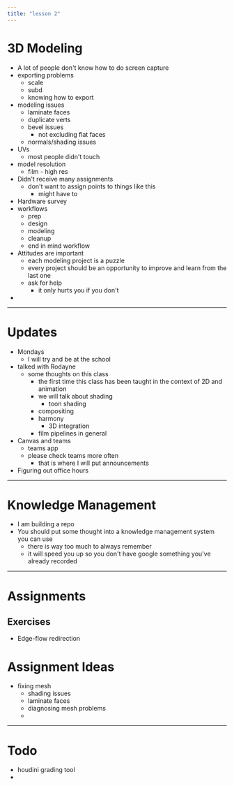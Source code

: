 ```yaml
---
title: "lesson 2"
---
```


# 3D Modeling
- A lot of people don't know how to do screen capture
- exporting problems
	- scale
	- subd
	- knowing how to export
- modeling issues
	- laminate faces
	- duplicate verts
	- bevel issues
		- not excluding flat faces
	- normals/shading issues
- UVs
	- most people didn't touch
- model resolution
	- film - high res
- Didn't receive many assignments
	- don't want to assign points to things like this
		- might have to
- Hardware survey
- workflows
	- prep
	- design
	- modeling
	- cleanup
	- end in mind workflow
- Attitudes are important
	- each modeling project is a puzzle
	- every project should be an opportunity to improve and learn from the last one
	- ask for help
		- it only hurts you if you don't
- 

---
# Updates
- Mondays
	- I will try and be at the school
- talked with Rodayne
	- some thoughts on this class
		- the first time this class has been taught in the context of 2D and animation
		- we will talk about shading
			- toon shading
		- compositing
		- harmony
			- 3D integration
		- film pipelines in general
- Canvas and teams
	- teams app
	- please check teams more often
		- that is where I will put announcements
- Figuring out office hours

---
# Knowledge Management
- I am building a repo
- You should put some thought into a knowledge management system you can use
	- there is way too much to always remember
	- it will speed you up so you don't have google something you've already recorded

---
# Assignments

## Exercises
- Edge-flow redirection






# Assignment Ideas
- fixing mesh
	- shading issues
	- laminate faces
	- diagnosing mesh problems
	- 





---
# Todo
- houdini grading tool
- 